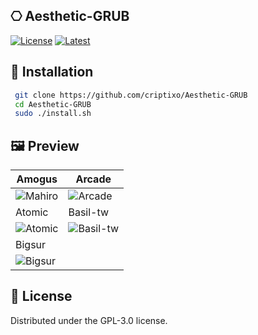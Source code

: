 ## ⎔ Aesthetic-GRUB

[![License](https://img.shields.io/badge/Licence-GPL-3-green.svg)](LICENSE)
[![Latest](https://img.shields.io/badge/Download-latest-blue)](https://github.com/criptixo/Aesthetic-GRUB)

## 🚀 Installation

```bash
 git clone https://github.com/criptixo/Aesthetic-GRUB
 cd Aesthetic-GRUB
 sudo ./install.sh
```
## 🖼 Preview

| Amogus                                                       | Arcade                                                   |
| ------------------------------------------------------------ | ------------------------------------------------------------ |
| ![Mahiro](placeholder.jpg) | ![Arcade](placeholder.jpg) |
| Atomic                                                   | Basil-tw                                                |
| ![Atomic](placeholder.jpg) | ![Basil-tw](placeholder.jpg) |
| Bigsur                                                       |                                                              |
| ![Bigsur](placeholder.jpg) |                                                              |

## 📜 License

Distributed under the GPL-3.0 license.